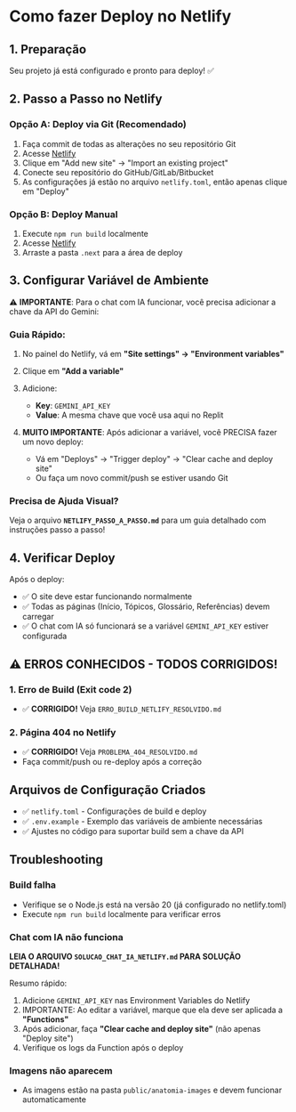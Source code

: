 # Como fazer Deploy no Netlify

## 1. Preparação

Seu projeto já está configurado e pronto para deploy! ✅

## 2. Passo a Passo no Netlify

### Opção A: Deploy via Git (Recomendado)

1. Faça commit de todas as alterações no seu repositório Git
2. Acesse [Netlify](https://app.netlify.com/)
3. Clique em "Add new site" → "Import an existing project"
4. Conecte seu repositório do GitHub/GitLab/Bitbucket
5. As configurações já estão no arquivo `netlify.toml`, então apenas clique em "Deploy"

### Opção B: Deploy Manual

1. Execute `npm run build` localmente
2. Acesse [Netlify](https://app.netlify.com/)
3. Arraste a pasta `.next` para a área de deploy

## 3. Configurar Variável de Ambiente

⚠️ **IMPORTANTE**: Para o chat com IA funcionar, você precisa adicionar a chave da API do Gemini:

### Guia Rápido:

1. No painel do Netlify, vá em **"Site settings" → "Environment variables"**
2. Clique em **"Add a variable"**
3. Adicione:
   - **Key**: `GEMINI_API_KEY`
   - **Value**: A mesma chave que você usa aqui no Replit
   
4. **MUITO IMPORTANTE**: Após adicionar a variável, você PRECISA fazer um novo deploy:
   - Vá em "Deploys" → "Trigger deploy" → "Clear cache and deploy site"
   - Ou faça um novo commit/push se estiver usando Git

### Precisa de Ajuda Visual?

Veja o arquivo **`NETLIFY_PASSO_A_PASSO.md`** para um guia detalhado com instruções passo a passo!

## 4. Verificar Deploy

Após o deploy:
- ✅ O site deve estar funcionando normalmente
- ✅ Todas as páginas (Início, Tópicos, Glossário, Referências) devem carregar
- ✅ O chat com IA só funcionará se a variável `GEMINI_API_KEY` estiver configurada

## ⚠️ ERROS CONHECIDOS - TODOS CORRIGIDOS!

### 1. Erro de Build (Exit code 2)
- ✅ **CORRIGIDO!** Veja `ERRO_BUILD_NETLIFY_RESOLVIDO.md`

### 2. Página 404 no Netlify
- ✅ **CORRIGIDO!** Veja `PROBLEMA_404_RESOLVIDO.md`
- Faça commit/push ou re-deploy após a correção

## Arquivos de Configuração Criados

- ✅ `netlify.toml` - Configurações de build e deploy
- ✅ `.env.example` - Exemplo das variáveis de ambiente necessárias
- ✅ Ajustes no código para suportar build sem a chave da API

## Troubleshooting

### Build falha
- Verifique se o Node.js está na versão 20 (já configurado no netlify.toml)
- Execute `npm run build` localmente para verificar erros

### Chat com IA não funciona
**LEIA O ARQUIVO `SOLUCAO_CHAT_IA_NETLIFY.md` PARA SOLUÇÃO DETALHADA!**

Resumo rápido:
1. Adicione `GEMINI_API_KEY` nas Environment Variables do Netlify
2. IMPORTANTE: Ao editar a variável, marque que ela deve ser aplicada a **"Functions"**
3. Após adicionar, faça **"Clear cache and deploy site"** (não apenas "Deploy site")
4. Verifique os logs da Function após o deploy

### Imagens não aparecem
- As imagens estão na pasta `public/anatomia-images` e devem funcionar automaticamente
